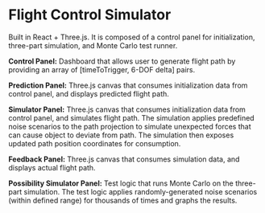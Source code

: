 # Flight Control Simulator

Built in React + Three.js. It is composed of a control panel for initialization, three-part simulation, and Monte Carlo test runner.

**Control Panel:** Dashboard that allows user to generate flight path by providing an array of [timeToTrigger, 6-DOF delta] pairs.

**Prediction Panel:** Three.js canvas that consumes initialization data from control panel, and displays predicted flight path.

**Simulator Panel:** Three.js canvas that consumes initialization data from control panel, and simulates flight path. The simulation applies predefined noise scenarios to the path projection to simulate unexpected forces that can cause object to deviate from path. The simulation then exposes updated path position coordinates for consumption.

**Feedback Panel:** Three.js canvas that consumes simulation data, and displays actual flight path.

**Possibility Simulator Panel:** Test logic that runs Monte Carlo on the three-part simulation. The test logic applies randomly-generated noise scenarios (within defined range) for thousands of times and graphs the results.
